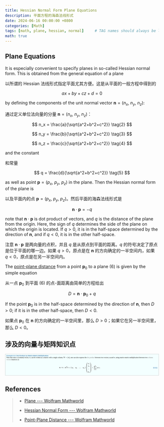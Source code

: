 ```yaml
---
title: Hessian Normal Form Plane Equations
description: 平面方程的海森法线形式
date: 2024-06-16 00:00:00 +0800
categories: [Math]
tags: [math, plane, hessian, normal]     # TAG names should always be lowercase
math: true
---
```


## Plane Equations

It is especially convenient to specify planes in so-called Hessian normal form. This is obtained from the general equation of a plane

以所谓的 Hessian 法线形式指定平面尤其方便。这是从平面的一般方程中得到的

$$
ax + by + cz + d = 0    \tag{1}
$$

by defining the components of the unit normal vector $\mathbf{n} = (n_x,\ n_y,\ n_z)$:

通过定义单位法向量的分量 $\mathbf{n} = (n_x,\ n_y,\ n_z)$：

$$
n_x = \frac{a}{\sqrt{a^2+b^2+c^2}}  \tag{2}
$$

$$
n_y = \frac{b}{\sqrt{a^2+b^2+c^2}}  \tag{3}
$$

$$
n_z = \frac{c}{\sqrt{a^2+b^2+c^2}}  \tag{4}
$$

and the constant

和常量

$$
q = \frac{d}{\sqrt{a^2+b^2+c^2}}    \tag{5}
$$

as well as point $\mathbf{p}=(p_x,\ p_y,\ p_z)$ in the plane. Then the Hessian normal form of the plane is

以及平面内的点 $\mathbf{p}=(p_x,\ p_y,\ p_z)$。然后平面的海森法线形式是

$$
\mathbf{n} \cdot \mathbf{p} = -q    \tag{6}
$$

note that $\mathbf{n} \cdot \mathbf{p}$ is dot product of vectors, and $q$ is the distance of the plane from the origin. Here, the sign of $q$ determines the side of the plane on which the origin is located. If $q>0$, it is in the half-space determined by the direction of $\mathbf{n}$, and if $q<0$, it is in the other half-space.

注意 $\mathbf{n} \cdot \mathbf{p}$ 是两向量的点积，并且 $q$ 是从原点到平面的距离。$q$ 的符号决定了原点是位于平面的哪一边。如果 $q>0$，原点是在 $\mathbf{n}$ 的方向确定的一半空间内，如果 $q<0$，原点是在另一半空间内。

The [point-plane distance](https://mathworld.wolfram.com/Point-PlaneDistance.html) from a point $\mathbf{p}_0$ to a plane (6) is given by the simple equation

从一点 $\mathbf{p}_0$ 到平面 (6) 的点-面距离由简单的方程给出

$$
D = \mathbf{n} \cdot \mathbf{p}_0 + q    \tag{7}
$$

If the point $\mathbf{p}_0$ is in the half-space determined by the direction of $\mathbf{n}$, then $D>0$; if it is in the other half-space, then $D<0$.

如果点 $\mathbf{p}_0$ 在 $\mathbf{n}$ 的方向确定的一半空间里，那么 $D>0$；如果它在另一半空间里，那么 $D<0$。

## 涉及的向量与矩阵知识点

![Dot Product as Matrix-Matrix Multiplication](/assets/img/post/Math-PlaneHessianNormalForm-DotProductasMatrixMatrixMultiplication.png)


## References
>
> * [Plane --- Wolfram Mathworld](https://mathworld.wolfram.com/Plane.html)
>
> * [Hessian Normal Form --- Wolfram Mathworld](https://mathworld.wolfram.com/HessianNormalForm.html)
>
> * [Point-Plane Distance --- Wolfram Mathworld](https://mathworld.wolfram.com/Point-PlaneDistance.html)
>